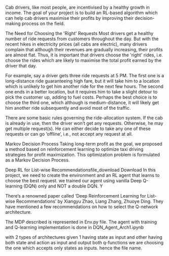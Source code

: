 
Cab drivers, like most people, are incentivised by a healthy growth in income. The goal of your project is to build an RL-based algorithm which can help cab drivers maximise their profits by improving their decision-making process on the field.

The Need for Choosing the 'Right' Requests
Most drivers get a healthy number of ride requests from customers throughout the day. But with the recent hikes in electricity prices (all cabs are electric), many drivers complain that although their revenues are gradually increasing, their profits are almost flat. Thus, it is important that drivers choose the 'right' rides, i.e. choose the rides which are likely to maximise the total profit earned by the driver that day. 

For example, say a driver gets three ride requests at 5 PM. The first one is a long-distance ride guaranteeing high fare, but it will take him to a location which is unlikely to get him another ride for the next few hours. The second one ends in a better location, but it requires him to take a slight detour to pick the customer up, adding to fuel costs. Perhaps the best choice is to choose the third one, which although is medium-distance, it will likely get him another ride subsequently and avoid most of the traffic. 

There are some basic rules governing the ride-allocation system. If the cab is already in use, then the driver won’t get any requests. Otherwise, he may get multiple request(s). He can either decide to take any one of these requests or can go ‘offline’, i.e., not accept any request at all. 

Markov Decision Process
Taking long-term profit as the goal, we proposed a method based on reinforcement learning to optimize taxi driving strategies for profit maximization. This optimization problem is formulated as a Markov Decision Process.

Deep RL for List-wise Recommendationsfile_download	Download
In this project, we need to create the environment and an RL agent that learns to choose the best request. we trained our agent using vanilla Deep Q-learning (DQN) only and NOT a double DQN. Y

There’s a renowned paper called ‘Deep Reinforcement Learning for List-wise Recommendations’ by Xiangyu Zhao, Liang Zhang, Zhuoye Ding. They have mentioned a few recommendations on how to select the Q-network architecture.  

The MDP described is represented in Env.py file.
The agent with training and Q-learning implementation is done in DQN_Agent_Arch1.ipynb

with 2 types of architectures given 1 having state as input and other having both state and action as input
and output both q-functions we are choosing the one which accepts only states as inputs.
hence the file name.


 
